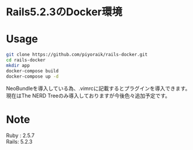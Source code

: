 # Rails5.2.3のDocker環境

# Usage

```bash
git clone https://github.com/piyoraik/rails-docker.git
cd rails-docker
mkdir app
docker-compose build
docker-compose up -d
```
NeoBundleを導入している為、.vimrcに記載するとプラグインを導入できます。  
現在はThe NERD Treeのみ導入しておりますが今後色々追加予定です。   

# Note

Ruby : 2.5.7  
Rails: 5.2.3  

